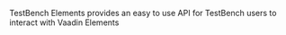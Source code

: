 TestBench Elements provides an easy to use API for TestBench users to
interact with Vaadin Elements


